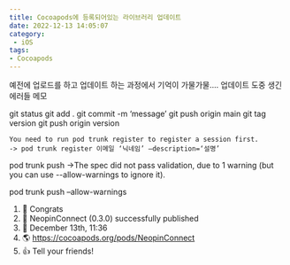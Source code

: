 ```yaml
---
title: Cocoapods에 등록되어있는 라이브러리 업데이트
date: 2022-12-13 14:05:07
category:
 - iOS
tags: 
- Cocoapods
---
```


예전에 업로드를 하고 업데이트 하는 과정에서 기억이 가물가물….
업데이트 도중 생긴 에러들 메모

git status
git add .
git commit -m ‘message’
git push origin main
git tag version
git push origin version

```
You need to run pod trunk register to register a session first.
-> pod trunk register 이메일 ‘닉네임’ –description=‘설명’
```

pod trunk push
->The spec did not pass validation, due to 1 warning (but you can use --allow-warnings to ignore it).

pod trunk push –allow-warnings
1. 🎉 Congrats
2. 🚀 NeopinConnect (0.3.0) successfully published
3. 📅 December 13th, 11:36
4. 🌎 https://cocoapods.org/pods/NeopinConnect
5. 👍 Tell your friends!
